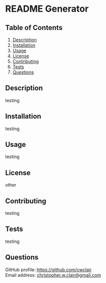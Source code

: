 # README Generator

## Table of Contents
1. [Description](#description)
2. [Installation](#installation)
3. [Usage](#usage)
4. [License](#license)
5. [Contributing](#contributing)
6. [Tests](#tests)
7. [Questions](#questions)
      
## Description <a name="description"></a>
testing
      
## Installation <a name="installation"></a>
testing
      
## Usage <a name="usage"></a>
testing
      
## License <a name="license"></a>
other
      
## Contributing <a name="contributing"></a>
testing
      
## Tests <a name="tests"></a>
testing
  
## Questions <a name="questions"></a>
GitHub profile: https://github.com/cwclair   
Email address: christopher.w.clair@gmail.com